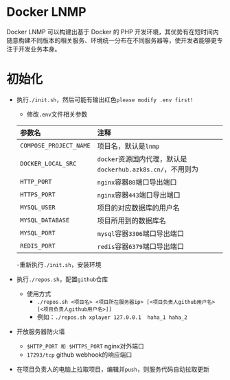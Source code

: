 # Docker LNMP

Docker LNMP 可以构建出基于 Docker 的 PHP 开发环境，其优势有在短时间内随意构建不同版本的相关服务、环境统一分布在不同服务器等，使开发者能够更专注于开发业务本身。

# 初始化
- 执行`./init.sh`，然后可能有输出红色`please modify .env first!`
  - 修改`.env`文件相关参数

  |参数名|注释|
  |:----------|:------|
  |`COMPOSE_PROJECT_NAME`|项目名，默认是`lnmp` |
  |`DOCKER_LOCAL_SRC`|`docker`资源国内代理，默认是`dockerhub.azk8s.cn/`，不用则为|
  |`HTTP_PORT`|`nginx`容器`80`端口导出端口|
  |`HTTPS_PORT`|`nginx`容器`443`端口导出端口|
  |`MYSQL_USER`|项目的对应数据库的用户名|
  |`MYSQL_DATABASE`|项目所用到的数据库名|
  |`MYSQL_PORT`|`mysql`容器`3306`端口导出端口|
  |`REDIS_PORT`|`redis`容器`6379`端口导出端口|

  -重新执行`./init.sh`，安装环境

- 执行`./repos.sh`，配置`github`仓库
  - 使用方式
    * `./repos.sh <项目名> <项目所在服务器ip> [<项目负责人github用户名> [<项目负责人github用户名>]] `
    * 例如：`./repos.sh xplayer 127.0.0.1  haha_1 haha_2`

- 开放服务器防火墙
  - `$HTTP_PORT 和 $HTTPS_PORT` nginx对外端口
  - `17293/tcp` github webhook的响应端口

- 在项目负责人的电脑上拉取项目，编辑并`push`，则服务代码自动拉取更新
